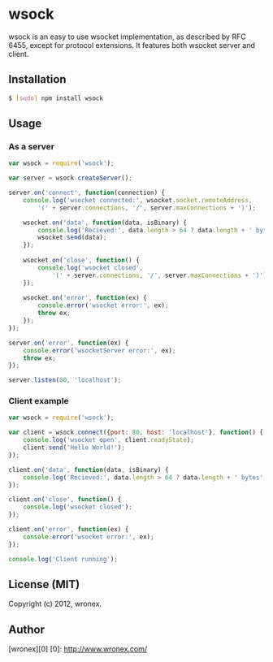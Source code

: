 # wsock
wsock is an easy to use wsocket implementation, as described by RFC 6455,
except for protocol extensions. It features both wsocket server and client. 

## Installation
```bash
$ [sudo] npm install wsock
```

## Usage
### As a server
```javascript
var wsock = require('wsock');

var server = wsock.createServer();

server.on('connect', function(connection) {
	console.log('wsocket connected:', wsocket.socket.remoteAddress, 
		'(' + server.connections, '/', server.maxConnections + ')');

	wsocket.on('data', function(data, isBinary) {
		console.log('Recieved:', data.length > 64 ? data.length + ' bytes' : data);
		wsocket.send(data);
	});
	
	wsocket.on('close', function() {
		console.log('wsocket closed', 
			'(' + server.connections, '/', server.maxConnections + ')');
	});
	
	wsocket.on('error', function(ex) {
		console.error('wsocket error:', ex);
		throw ex;
	});
});

server.on('error', function(ex) {
	console.error('wsocketServer error:', ex);
	throw ex;
});

server.listen(80, 'localhost');
```

### Client example
```javascript
var wsock = require('wsock');

var client = wsock.connect({port: 80, host: 'localhost'}, function() {
	console.log('wsocket open', client.readyState);
	client.send('Hello World!');
});

client.on('data', function(data, isBinary) {
	console.log('Recieved:', data.length > 64 ? data.length + ' bytes' : data);
});

client.on('close', function() {
	console.log('wsocket closed');
});

client.on('error', function(ex) {
	console.error('wsocket error:', ex);
});

console.log('Client running');
```

## License (MIT)
Copyright (c) 2012, wronex.

## Author
[wronex][0]
[0]: http://www.wronex.com/
